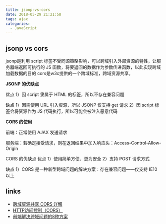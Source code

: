 ```yaml
---
title: jsonp-vs-cors
date: 2018-05-29 21:21:58
tags: ajax
categories:
  - JavaScript
---
```


## jsonp vs cors

jsonp是利用 script 标签不受同源策略影响，可以跨域引入外部资源的特性，让服务器端返回可执行的 JS 函数，将要返回的数据作为参数传进函数，以此实现跨域加载数据的目的
cors是w3c提供的一个跨域标准，跨域资源共享。

**JSONP 的优缺点**

优点
1）因 script 隶属于 HTML 的标签，所以不存在兼容问题

缺点
1）因需使用 URL 引入资源，所以 JSONP 仅支持 get 请求
2）因 script 标签会将资源作为 JS 代码执行，所以可能会被注入恶意代码


**CORS 的使用**

前端：正常使用 AJAX 发送请求

服务端：若确定接受请求，则在返回结果中加入响应头：Access-Control-Allow-Origin

CORS 的优缺点
优点
1）使用简单方便、更为安全
2）支持 POST 请求方式

缺点
1）CORS 是一种新型跨域问题的解决方案：存在兼容问题——仅支持 IE10 以上


## links

+ [跨域资源共享 CORS 详解](http://www.ruanyifeng.com/blog/2016/04/cors.html)
+ [HTTP访问控制（CORS）](https://developer.mozilla.org/zh-CN/docs/Web/HTTP/Access_control_CORS)
+ [前端解决跨域问题的8种方案](http://www.cnblogs.com/JChen666/p/3399951.html)
